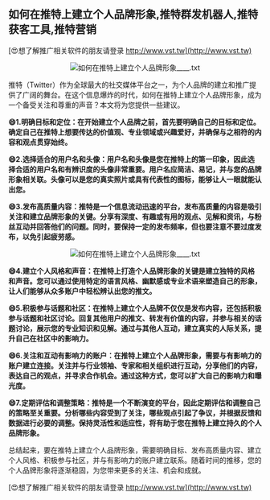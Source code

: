 ## **如何在推特上建立个人品牌形象,推特群发机器人,推特获客工具,推特营销**

[😍想了解推广相关软件的朋友请登录 http://www.vst.tw](http://www.vst.tw)

 <center><img src="https://vst.tw/MP4/tuiguang/png/2.png" alt="如何在推特上建立个人品牌形象____.txt"></center>

推特（Twitter）作为全球最大的社交媒体平台之一，为个人品牌的建立和推广提供了广阔的舞台。在这个信息爆炸的时代，如何在推特上建立个人品牌形象，成为一个备受关注和尊重的声音？本文将为您提供一些建议。

**😄1.明确目标和定位：在开始建立个人品牌之前，首先要明确自己的目标和定位。确定自己在推特上想要传达的价值观、专业领域或兴趣爱好，并确保与之相符的内容和观点贯穿始终。**

**😄2.选择适合的用户名和头像：用户名和头像是您在推特上的第一印象，因此选择合适的用户名和有辨识度的头像非常重要。用户名应简洁、易记，并与您的品牌形象相关联。头像可以是您的真实照片或具有代表性的图标，能够让人一眼就能认出您。**

**😄3.发布高质量内容：推特是一个信息流动迅速的平台，发布高质量的内容是吸引关注和建立品牌形象的关键。分享有深度、有趣或有用的观点、见解和资讯，与粉丝互动并回答他们的问题。同时，要保持一定的发布频率，但也要注意不要过度发布，以免引起疲劳感。**

 <center><img src="https://vst.tw/MP4/tuiguang/png/8.png" alt="如何在推特上建立个人品牌形象____.txt"></center>

**😄4.建立个人风格和声音：在推特上打造个人品牌形象的关键是建立独特的风格和声音。您可以通过使用特定的语言风格、幽默感或专业术语来塑造自己的形象，让人们能够从众多账户中轻松辨认出您的推文。**

**😄5.积极参与话题和社区：在推特上建立个人品牌不仅仅是发布内容，还包括积极参与话题和社区讨论。回复其他用户的推文、转发有价值的内容，并参与相关的话题讨论，展示您的专业知识和见解。通过与其他人互动，建立真实的人际关系，提升自己在社区中的影响力。**

**😄6.关注和互动有影响力的账户：在推特上建立个人品牌形象，需要与有影响力的账户建立连接。关注并与行业领袖、专家和相关组织进行互动，分享他们的内容，表达自己的观点，并寻求合作机会。通过这种方式，您可以扩大自己的影响力和曝光度。**

**😄7.定期评估和调整策略：推特是一个不断演变的平台，因此定期评估和调整自己的策略至关重要。分析哪些内容受到了关注，哪些观点引起了争议，并根据反馈和数据进行必要的调整。保持灵活性和适应性，将有助于您在推特上建立持久的个人品牌形象。**

总结起来，要在推特上建立个人品牌形象，需要明确目标、发布高质量内容、建立个人风格、积极参与社区，并与有影响力的账户建立联系。随着时间的推移，您的个人品牌形象将逐渐稳固，为您带来更多的关注、机会和成就。

[😍想了解推广相关软件的朋友请登录 http://www.vst.tw](http://www.vst.tw)



